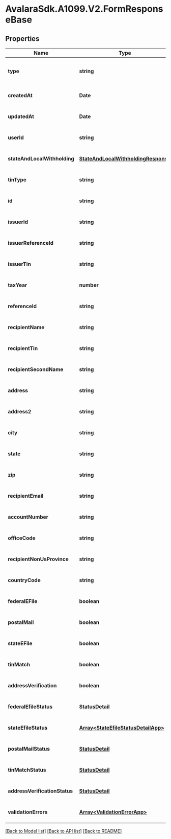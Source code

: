 # AvalaraSdk.A1099.V2.FormResponseBase

## Properties

Name | Type | Description | Notes
------------ | ------------- | ------------- | -------------
**type** | **string** |  | [optional] [readonly] [default to undefined]
**createdAt** | **Date** |  | [optional] [default to undefined]
**updatedAt** | **Date** |  | [optional] [default to undefined]
**userId** | **string** |  | [optional] [default to undefined]
**stateAndLocalWithholding** | [**StateAndLocalWithholdingResponse**](StateAndLocalWithholdingResponse.md) |  | [optional] [default to undefined]
**tinType** | **string** |  | [optional] [default to undefined]
**id** | **string** |  | [optional] [default to undefined]
**issuerId** | **string** |  | [optional] [default to undefined]
**issuerReferenceId** | **string** |  | [optional] [default to undefined]
**issuerTin** | **string** |  | [optional] [default to undefined]
**taxYear** | **number** |  | [optional] [default to undefined]
**referenceId** | **string** |  | [optional] [default to undefined]
**recipientName** | **string** |  | [optional] [default to undefined]
**recipientTin** | **string** |  | [optional] [default to undefined]
**recipientSecondName** | **string** |  | [optional] [default to undefined]
**address** | **string** |  | [optional] [default to undefined]
**address2** | **string** |  | [optional] [default to undefined]
**city** | **string** |  | [optional] [default to undefined]
**state** | **string** |  | [optional] [default to undefined]
**zip** | **string** |  | [optional] [default to undefined]
**recipientEmail** | **string** |  | [optional] [default to undefined]
**accountNumber** | **string** |  | [optional] [default to undefined]
**officeCode** | **string** |  | [optional] [default to undefined]
**recipientNonUsProvince** | **string** |  | [optional] [default to undefined]
**countryCode** | **string** |  | [optional] [default to undefined]
**federalEFile** | **boolean** |  | [optional] [default to undefined]
**postalMail** | **boolean** |  | [optional] [default to undefined]
**stateEFile** | **boolean** |  | [optional] [default to undefined]
**tinMatch** | **boolean** |  | [optional] [default to undefined]
**addressVerification** | **boolean** |  | [optional] [default to undefined]
**federalEfileStatus** | [**StatusDetail**](StatusDetail.md) |  | [optional] [default to undefined]
**stateEfileStatus** | [**Array&lt;StateEfileStatusDetailApp&gt;**](StateEfileStatusDetailApp.md) |  | [optional] [default to undefined]
**postalMailStatus** | [**StatusDetail**](StatusDetail.md) |  | [optional] [default to undefined]
**tinMatchStatus** | [**StatusDetail**](StatusDetail.md) |  | [optional] [default to undefined]
**addressVerificationStatus** | [**StatusDetail**](StatusDetail.md) |  | [optional] [default to undefined]
**validationErrors** | [**Array&lt;ValidationErrorApp&gt;**](ValidationErrorApp.md) |  | [optional] [default to undefined]

[[Back to Model list]](../../../README.md#documentation-for-models) [[Back to API list]](../../../README.md#documentation-for-api-endpoints) [[Back to README]](../../../README.md)


